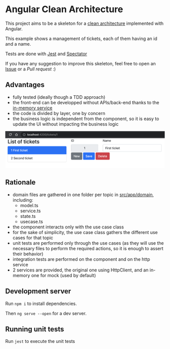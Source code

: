 # Angular Clean Architecture

This project aims to be a skeleton for a [clean architecture](https://blog.cleancoder.com/uncle-bob/2012/08/13/the-clean-architecture.html) implemented with Angular.

This example shows a management of tickets, each of them having an id and a name.

Tests are done with [Jest](https://jestjs.io/) and [Spectator](https://ngneat.github.io/spectator/)

If you have any suggestion to improve this skeleton, feel free to open an [Issue](https://github.com/pierresh/angular-clean-architecture/issues/new) or a *Pull request* :)

## Advantages
- fully tested (ideally though a TDD approach)
- the front-end can be developped without APIs/back-end thanks to the [in-memory service](https://github.com/pierresh/angular-clean-architecture/blob/main/src/app/domain/tickets/ticket.service.mock.ts)
- the code is divided by layer, one by concern
- the business logic is independent from the component, so it is easy to update the UI without impacting the business logic

![examples](src/assets/tickets.png)

## Rationale
- domain files are gathered in one folder per topic in [src/app/domain](https://github.com/pierresh/angular-clean-architecture/tree/main/src/app), including:
    - model.ts
    - service.ts
    - state.ts
    - usecase.ts
- the component interacts only with the use case class
- for the sake of simplicity, the use case class gathers the different use cases for that topic
- unit tests are performed only through the use cases (as they will use the necessary files to perform the required actions, so it is enough to assert their behavior)
- integration tests are performed on the component and on the http service
- 2 services are provided, the original one using HttpClient, and an in-memory one for mock (used by default)

## Development server
Run `npm i` to install dependencies.

Then `ng serve --open` for a dev server.

## Running unit tests

Run `jest` to execute the unit tests


